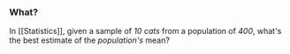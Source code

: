### What?
In [[Statistics]], given a sample of *10 cats* from a population of *400*, what's the best estimate of the *population's* mean?
